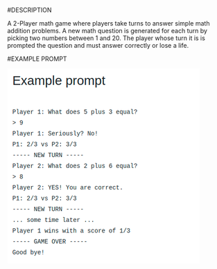 #DESCRIPTION

A 2-Player math game where players take turns to answer simple math addition problems. A new math question is generated for each turn by picking two numbers between 1 and 20. The player whose turn it is is prompted the question and must answer correctly or lose a life.

#EXAMPLE PROMPT

![Screenshot of Example Prompt](https://github.com/saifali-95/MathGame/blob/master/pictures/mathGame.png)